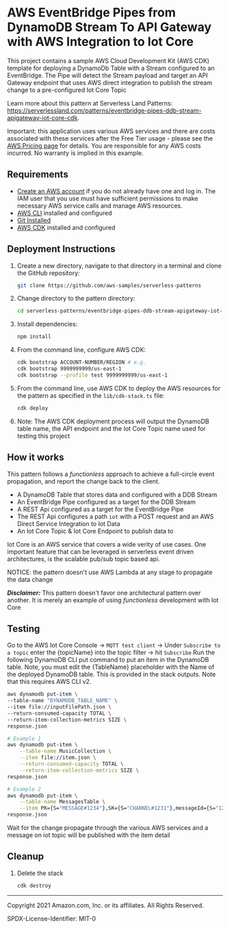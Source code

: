 # AWS EventBridge Pipes from DynamoDB Stream To API Gateway with AWS Integration to Iot Core

This project contains a sample AWS Cloud Development Kit (AWS CDK) template for deploying a DynamoDb Table with a Stream configured to an EventBridge. The Pipe will detect the Stream payload and target an API Gateway endpoint that uses AWS direct integration to publish the stream change to a pre-configured Iot Core Topic

Learn more about this pattern at Serverless Land Patterns: https://serverlessland.com/patterns/eventbridge-pipes-ddb-stream-apigateway-iot-core-cdk.

Important: this application uses various AWS services and there are costs associated with these services after the Free Tier usage - please see the [AWS Pricing page](https://aws.amazon.com/pricing/) for details. You are responsible for any AWS costs incurred. No warranty is implied in this example.

## Requirements

- [Create an AWS account](https://portal.aws.amazon.com/gp/aws/developer/registration/index.html) if you do not already have one and log in. The IAM user that you use must have sufficient permissions to make necessary AWS service calls and manage AWS resources.
- [AWS CLI](https://docs.aws.amazon.com/cli/latest/userguide/install-cliv2.html) installed and configured
- [Git Installed](https://git-scm.com/book/en/v2/Getting-Started-Installing-Git)
- [AWS CDK](https://docs.aws.amazon.com/cdk/latest/guide/cli.html) installed and configured

## Deployment Instructions

1. Create a new directory, navigate to that directory in a terminal and clone the GitHub repository:
   ```bash
   git clone https://github.com/aws-samples/serverless-patterns
   ```
2. Change directory to the pattern directory:
   ```bash
   cd serverless-patterns/eventbridge-pipes-ddb-stream-apigateway-iot-core-cdk/cdk
   ```
3. Install dependencies:
   ```bash
   npm install
   ```
4. From the command line, configure AWS CDK:
   ```bash
   cdk bootstrap ACCOUNT-NUMBER/REGION # e.g.
   cdk bootstrap 9999999999/us-east-1
   cdk bootstrap --profile test 9999999999/us-east-1
   ```
5. From the command line, use AWS CDK to deploy the AWS resources for the pattern as specified in the `lib/cdk-stack.ts` file:
   ```bash
   cdk deploy
   ```
6. Note: The AWS CDK deployment process will output the DynamoDB table name, the API endpoint and the Iot Core Topic name used for testing this project

## How it works

This pattern follows a _functionless_ approach to achieve a full-circle event propagation, and report the change back to the client.

- A DynamoDB Table that stores data and configured with a DDB Stream
- An EventBridge Pipe configured as a target for the DDB Stream
- A REST Api configured as a target for the EventBridge Pipe
- The REST Api configures a path `iot` with a POST request and an AWS Direct Service Integration to Iot Data
- An Iot Core Topic & Iot Core Endpoint to publish data to

Iot Core is an AWS service that covers a wide verity of use cases. One important feature that can be leveraged in serverless event driven architectures, is the scalable pub/sub topic based api.

NOTICE: the pattern doesn't use AWS Lambda at any stage to propagate the data change

**_Disclaimer:_** This pattern doesn't favor one architectural pattern over another. It is merely an example of using _functionless_ development with Iot Core

## Testing

Go to the AWS Iot Core Console -> `MQTT test client` -> Under `Subscribe to a topic` enter the {topicName} into the topic filter -> hit `Subscribe`
Run the following DynamoDB CLI put command to put an item in the DynamoDB table. Note, you must edit the {TableName} placeholder with the Name of the deployed DynamoDB table. This is provided in the stack outputs. Note that this requires AWS CLI v2.

```bash
aws dynamodb put-item \
--table-name "DYNAMODB_TABLE_NAME" \
--item file://inputFilePath.json \
--return-consumed-capacity TOTAL \
--return-item-collection-metrics SIZE \
response.json

# Example 1
aws dynamodb put-item \
    --table-name MusicCollection \
    --item file://item.json \
    --return-consumed-capacity TOTAL \
    --return-item-collection-metrics SIZE \
response.json

# Example 2
aws dynamodb put-item \
    --table-name MessagesTable \
    --item PK={S="MESSAGE#1234"},SK={S="CHANNEL#1231"},messageId={S="1234"}
response.json
```

Wait for the change propagate through the various AWS services and a message on iot topic will be published with the item detail

## Cleanup

1. Delete the stack
   ```bash
   cdk destroy
   ```

---

Copyright 2021 Amazon.com, Inc. or its affiliates. All Rights Reserved.

SPDX-License-Identifier: MIT-0

